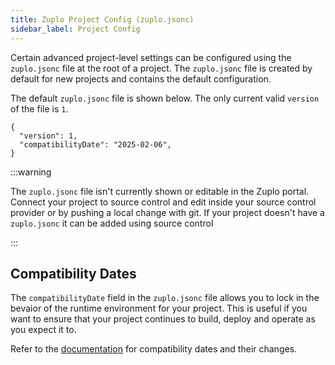```yaml
---
title: Zuplo Project Config (zuplo.jsonc)
sidebar_label: Project Config
---
```


Certain advanced project-level settings can be configured using the
`zuplo.jsonc` file at the root of a project. The `zuplo.jsonc` file is created
by default for new projects and contains the default configuration.

The default `zuplo.jsonc` file is shown below. The only current valid `version`
of the file is `1`.

```jsonc
{
  "version": 1,
  "compatibilityDate": "2025-02-06",
}
```

:::warning

The `zuplo.jsonc` file isn't currently shown or editable in the Zuplo portal.
Connect your project to source control and edit inside your source control
provider or by pushing a local change with git. If your project doesn't have a
`zuplo.jsonc` it can be added using source control

:::

## Compatibility Dates

The `compatibilityDate` field in the `zuplo.jsonc` file allows you to lock in
the bevaior of the runtime environment for your project. This is useful if you
want to ensure that your project continues to build, deploy and operate as you
expect it to.

Refer to the [documentation](./compatibility-dates.md) for compatibility dates
and their changes.
